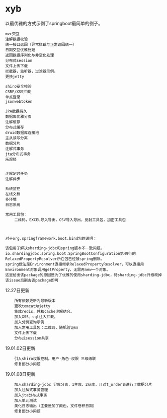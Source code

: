 # xyb
以最优雅的方式示例了springboot最简单的例子。
     
    mvc交互      
    注解数据校验    
    统一接口返回（异常拦截与正常返回统一）
    日期交互优雅处理 
    返回数据序列化与非空化处理
    分布式session
    文件上传下载
    拦截器，监听器，过滤器示例。
    更换jetty
    
    shiro安全校验
    CSRF/XSS拦截 
    单点登录
    jsonwebtoken 
    
    JPA数据持久
    数据库优雅分页
    注解缓存
    分布式缓存 
    druid数据库连接池  
    主从读写分离
    数据分片
    注解式事务
    jta分布式事务
    乐观锁
    
    
    注解定时任务   
    注解异步
    
    系统监控    
    在线文档    
    多环境
    日志系统  
    
    常用工具包：
        二维码，EXCEL导入导出，CSV导入导出，反射工具包，加密工具包    
        
       
        
    对于org.springframework.boot.bind包的说明：    
    
    该包用于解决sharding-jdbc和spring版本不一致问题。
    io.shardingjdbc.spring.boot.SpringBootConfiguration第49行的RelaxedPropertyResolver所在包已经被spring删除。
    spring做法是Environment直接继承RelaxedPropertyResolver，可以直接用Environment对象调用getProperty，无需再new一个对象。
    这里给出该package的原因是为了优雅的使用sharding-jdbc，待sharding-jdbc升级改掉该issue后删去该package即可
                
12.27日更新

        所有依赖更新为最新版本
        更改tomcat为jetty
        集成redis，并和cache注解结合。
        加入XSS、sql注入拦截。
        加入分页查询示例
        加入常用工具包：二维码，随机验证码
        文件上传下载
        分布式session共享
        
19.01.02日更新
    
        引入shiro权限控制。用户-角色-权限 三级级联
        修复部分小问题
        
19.01.08日更新
    
        加入sharding-jdbc 分库分表，1主库，2从库，且对t_order表进行了数据分片
        加入注解式事务管理
        加入jta分布式事务
        加入单元测试
        美化日志输出（主要是加了颜色，文件卷积日期）
        修复部分小问题